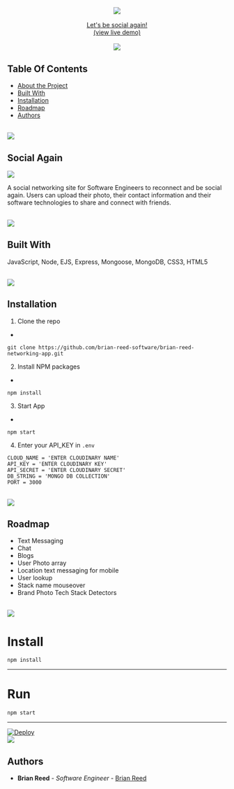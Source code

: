 <br/>
<p align="center">
  <h3 align="center">  
    <a href="http://social-again.herokuapp.com/" target="_blank">
      <img src="https://res.cloudinary.com/at100dev/image/upload/v1628713361/social_again_l9lsgr.svg">
   
</h3>

  <p align="center">
    Let's be social again!
    <br/>
      (view live demo)
     </a>
    <br/>
    <br/>
<img src="https://raw.githubusercontent.com/andreasbm/readme/master/assets/lines/colored.png">
  </p>
</p>

## Table Of Contents

* [About the Project](#Social-Again)
* [Built With](#built-with)
* [Installation](#installation)
* [Roadmap](#roadmap)
* [Authors](#authors)

<br/>
  <img src="https://raw.githubusercontent.com/andreasbm/readme/master/assets/lines/colored.png">
<br/>

## Social Again
<img src="https://repository-images.githubusercontent.com/370849781/d3bf52de-6d67-4a73-9b17-616e31d05fbf">

A social networking site for Software Engineers to reconnect and be social again. Users can upload their photo, their contact information and their software technologies to share and connect with friends.

<br/>
  <img src="https://raw.githubusercontent.com/andreasbm/readme/master/assets/lines/colored.png">
<br/>


## Built With

JavaScript, Node, EJS, Express, Mongoose, MongoDB, CSS3, HTML5

 <br/>
    <img src="https://raw.githubusercontent.com/andreasbm/readme/master/assets/lines/colored.png">
 <br/>


## Installation


1. Clone the repo

*
```
git clone https://github.com/brian-reed-software/brian-reed-networking-app.git
```

2. Install NPM packages

*
```
npm install
```

3. Start App

*
```
npm start
```

4. Enter your API_KEY in `.env`

```JS
CLOUD_NAME = 'ENTER CLOUDINARY NAME'
API_KEY = 'ENTER CLOUDINARY KEY'
API_SECRET = 'ENTER CLOUDINARY SECRET'
DB_STRING = 'MONGO DB COLLECTION'
PORT = 3000

```
 <br/>
    <img src="https://raw.githubusercontent.com/andreasbm/readme/master/assets/lines/colored.png">
 <br/>

##  Roadmap

  - Text Messaging 
  - Chat
  - Blogs
  - User Photo array
  - Location text messaging for mobile
  - User lookup
  - Stack name mouseover
  - Brand Photo Tech Stack Detectors

<br/>
  <img src="https://raw.githubusercontent.com/andreasbm/readme/master/assets/lines/colored.png">
<br/>

  
# Install

`npm install`

---

# Run

`npm start`

---

<a href="https://heroku.com/deploy">
  <img src="https://www.herokucdn.com/deploy/button.svg" alt="Deploy">
</a>

<br/>
  <img src="https://raw.githubusercontent.com/andreasbm/readme/master/assets/lines/colored.png">
<br/>


## Authors

* **Brian Reed** - *Software Engineer* - [Brian Reed](https://brian-reed.me)


